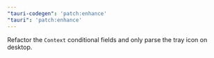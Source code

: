 ```yaml
---
"tauri-codegen": 'patch:enhance'
"tauri": 'patch:enhance'
---
```


Refactor the `Context` conditional fields and only parse the tray icon on desktop.
